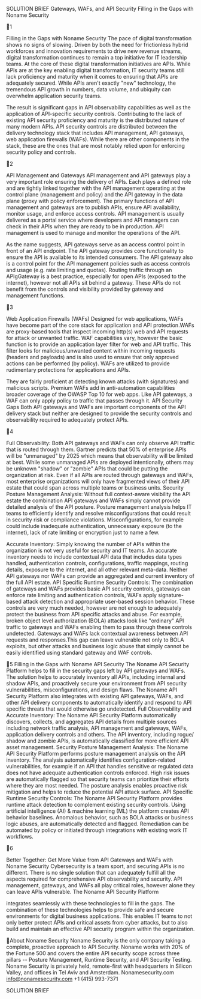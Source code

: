 SOLUTION BRIEF
Gateways, WAFs, and API Security
Filling in the Gaps with Noname Security

1

Filling in the Gaps with Noname Security
The pace of digital transformation shows no signs of slowing. Driven by both the need for frictionless hybrid workforces and innovation requirements to drive new revenue streams, digital transformation continues to remain a top initiative for IT leadership teams. At the core of these digital transformation initiatives are APIs.
While APIs are at the key enabling digital transformation, IT security teams still lack proficiency and maturity when it comes to ensuring that APIs are adequately secured. While APIs aren't exactly "new" technology, the tremendous API growth in numbers, data volume, and ubiquity can overwhelm application security teams.

The result is significant gaps in API observability capabilities as well as the application of API-specific security controls.
Contributing to the lack of existing API security proficiency and maturity is the distributed nature of many modern APIs. API security controls are distributed between the delivery technology stack that includes API management, API gateways, web application firewalls (WAFs). While there are other components in the stack, these are the ones that are most notably relied upon for enforcing security policy and controls.

2

API Management and Gateways
API management and API gateways play a very important role ensuring the delivery of APIs. Each plays a defined role and are tightly linked together with the API management operating at the control plane (management and policy) and the API gateway in the data plane (proxy with policy enforcement). The primary functions of API management and gateways are to publish APIs, ensure API availability, monitor usage, and enforce access controls.
API management is usually delivered as a portal service where developers and API managers can check in their APIs when they are ready to be in production. API management is used to manage and monitor the operations of the API.

As the name suggests, API gateways serve as an access control point in front of an API endpoint. The API gateway provides core functionality to ensure the API is available to its intended consumers. The API gateway also is a control point for the API management policies such as access controls and usage (e.g. rate limiting and quotas). Routing traffic through an APIgGateway is a best practice, especially for open APIs (exposed to the internet), however not all APIs sit behind a gateway. These APIs do not benefit from the controls and visibility provided by gateway and management functions.

3

Web Application Firewalls (WAFs)
Designed for web applications, WAFs have become part of the core stack for application and API protection.WAFs are proxy-based tools that inspect incoming http(s) web and API requests for attack or unwanted traffic. WAF capabilities vary, however the basic function is to provide an application layer filter for web and API traffic. This filter looks for malicious/unwanted content within incoming requests (headers and payloads) and is also used to ensure that only approved actions can be performed (by policy).
WAFs are utilized to provide rudimentary protections for applications and APIs.

They are fairly proficient at detecting known attacks (with signatures) and malicious scripts. Premium WAFs add in anti-automation capabilities broader coverage of the OWASP Top 10 for web apps. Like API gateways, a WAF can only apply policy to traffic that passes through it.
API Security Gaps
Both API gateways and WAFs are important components of the API delivery stack but neither are designed to provide the security controls and observability required to adequately protect APIs.

4

Full Observability:
Both API gateways and WAFs can only observe API traffic that is routed through them. Gartner predicts that 50% of enterprise APIs will be "unmanaged" by 2025 which means that observability will be limited at best. While some unmanaged APIs are deployed intentionally, others may be unknown "shadow" or "zombie" APIs that could be putting the organization at risk. Even if all APIs are routed through gateways and WAFs, most enterprise organizations will only have fragmented views of their API estate that could span across multiple teams or business units.
Security Posture Management Analysis:
Without full context-aware visibility the API estate the combination API gateways and WAFs simply cannot provide detailed analysis of the API posture. Posture management analysis helps IT teams to efficiently identify and resolve misconfigurations that could result in security risk or compliance violations. Misconfigurations, for example could include inadequate authentication, unnecessary exposure (to the internet), lack of rate limiting or encryption just to name a few.

Accurate Inventory:
Simply knowing the number of APIs within the organization is not very useful for security and IT teams. An accurate inventory needs to include contextual API data that includes data types handled, authentication controls, configurations, traffic mappings, routing details, exposure to the internet, and all other relevant meta-data. Neither API gateways nor WAFs can provide an aggregated and current inventory of the full API estate.
API Specific Runtime Security Controls:
The combination of gateways and WAFs provides basic API security controls, gateways can enforce rate limiting and authentication controls, WAFs apply signature-based attack detection and appropriate user-based session behavior. These controls are very much needed, however are not enough to adequately protect the business from API specific attacks and abuse. For example, broken object level authorization (BOLA) attacks look like "ordinary" API traffic to gateways and WAFs enabling them to pass through these controls undetected. Gateways and WAFs lack contextual awareness between API requests and responses.This gap can leave vulnerable not only to BOLA exploits, but other attacks and business logic abuse that simply cannot be easily identified using standard gateway and WAF controls.

5
Filling in the Gaps with Noname API Security
The Noname API Security Platform helps to fill in the security gaps left by API gateways and WAFs. The solution helps to accurately inventory all APIs, including internal and shadow APIs, and proactively secure your environment from API security vulnerabilities, misconfigurations, and design flaws. The Noname API Security Platform also integrates with existing API gateways, WAFs, and other API delivery components to automatically identify and respond to API specific threats that would otherwise go undetected.
Full Observability and Accurate Inventory:
The Noname API Security Platform automatically discovers, collects, and aggregates API details from multiple sources including network traffic analysis, API management and gateways, WAFs, application delivery controls and others. The API inventory, including rogue/ shadow and zombie APIs, is automatically classified for more efficient API asset management.
Security Posture Management Analysis:
The Noname API Security Platform performs posture management analysis on the API inventory. The analysis automatically identifies configuration-related vulnerabilities, for example if an API that handles sensitive or regulated data does not have adequate authentication controls enforced. High risk issues are automatically flagged so that security teams can prioritize their efforts where they are most needed. The posture analysis enables proactive risk mitigation and helps to reduce the potential API attack surface.
API Specific Runtime Security Controls:
The Noname API Security Platform provides runtime attack detection to complement existing security controls. Using artificial intelligence (AI) & machine learning (ML) the platform creates API behavior baselines. Anomalous behavior, such as BOLA attacks or business logic abuses, are automatically detected and flagged. Remediation can be automated by policy or initiated through integrations with existing work IT workflows.

6

Better Together: Get More Value from API Gateways and WAFs with Noname Security
Cybersecurity is a team sport, and securing APIs is no different. There is no single solution that can adequately fulfill all the aspects required for comprehensive API observability and security. API management, gateways, and WAFs all play critical roles, however alone they can leave APIs vulnerable. The Noname API Security Platform

integrates seamlessly with these technologies to fill in the gaps. The combination of these technologies helps to provide safe and secure environments for digital business applications. This enables IT teams to not only better protect APIs and critical assets from cyber attacks, but to also build and maintain an effective API security program within the organization.

About Noname Security
Noname Security is the only company taking a complete, proactive approach to API Security. Noname works with 20% of the Fortune 500 and covers the entire API security scope across three pillars -- Posture Management, Runtime Security, and API Security Testing. Noname Security is privately held, remote-first with headquarters in Silicon Valley, and offices in Tel Aviv and Amsterdam.
Nonamesecurity.com info@nonamesecurity.com +1 (415) 993-7371

SOLUTION BRIEF

